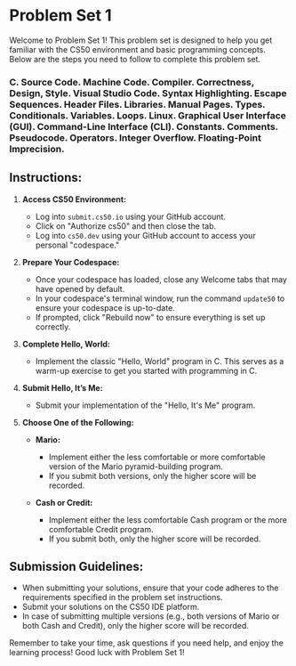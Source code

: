 # Problem Set 1

Welcome to Problem Set 1! This problem set is designed to help you get familiar with the CS50 environment and basic programming concepts. Below are the steps you need to follow to complete this problem set.

### C. Source Code. Machine Code. Compiler. Correctness, Design, Style. Visual Studio Code. Syntax Highlighting. Escape Sequences. Header Files. Libraries. Manual Pages. Types. Conditionals. Variables. Loops. Linux. Graphical User Interface (GUI). Command-Line Interface (CLI). Constants. Comments. Pseudocode. Operators. Integer Overflow. Floating-Point Imprecision.

## Instructions:

1. **Access CS50 Environment:**
   - Log into `submit.cs50.io` using your GitHub account.
   - Click on "Authorize cs50" and then close the tab.
   - Log into `cs50.dev` using your GitHub account to access your personal "codespace."

2. **Prepare Your Codespace:**
   - Once your codespace has loaded, close any Welcome tabs that may have opened by default.
   - In your codespace's terminal window, run the command `update50` to ensure your codespace is up-to-date.
   - If prompted, click "Rebuild now" to ensure everything is set up correctly.

3. **Complete Hello, World:**
   - Implement the classic "Hello, World" program in C. This serves as a warm-up exercise to get you started with programming in C.

4. **Submit Hello, It’s Me:**
   - Submit your implementation of the "Hello, It's Me" program.

5. **Choose One of the Following:**
   - **Mario:**
     - Implement either the less comfortable or more comfortable version of the Mario pyramid-building program.
     - If you submit both versions, only the higher score will be recorded.

   - **Cash or Credit:**
     - Implement either the less comfortable Cash program or the more comfortable Credit program.
     - If you submit both, only the higher score will be recorded.

## Submission Guidelines:
- When submitting your solutions, ensure that your code adheres to the requirements specified in the problem set instructions.
- Submit your solutions on the CS50 IDE platform.
- In case of submitting multiple versions (e.g., both versions of Mario or both Cash and Credit), only the higher score will be recorded.

Remember to take your time, ask questions if you need help, and enjoy the learning process! Good luck with Problem Set 1!
